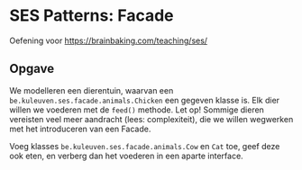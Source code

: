 # SES Patterns: Facade

Oefening voor https://brainbaking.com/teaching/ses/

## Opgave

We modelleren een dierentuin, waarvan een `be.kuleuven.ses.facade.animals.Chicken` een gegeven klasse is. Elk dier willen we voederen met de `feed()` methode. Let op! Sommige dieren vereisten veel meer aandracht (lees: complexiteit), die we willen wegwerken met het introduceren van een Facade. 

Voeg klasses `be.kuleuven.ses.facade.animals.Cow` en `Cat` toe, geef deze ook eten, en verberg dan het voederen in een aparte interface. 
